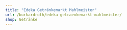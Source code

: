 ```yaml
---
title: "Edeka Getränkemarkt Mahlmeister"
url: /burkardroth/edeka-getraenkemarkt-mahlmeister/
shop: Getränke
---
```

